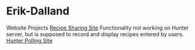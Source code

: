 # Erik-Dalland
Website Projects
[Recipe Sharing Site](https://fmundergrad.hunter.cuny.edu/~dallande/WebDev2/WebsiteFiles/MidtermProject/index.html)
Functionality not working on Hunter server, but is supposed to record and display recipes entered by users.
[Hunter Polling Site](https://swiss1.hunter.cuny.edu/students/dev6/FinalProject/pollSite.html)
